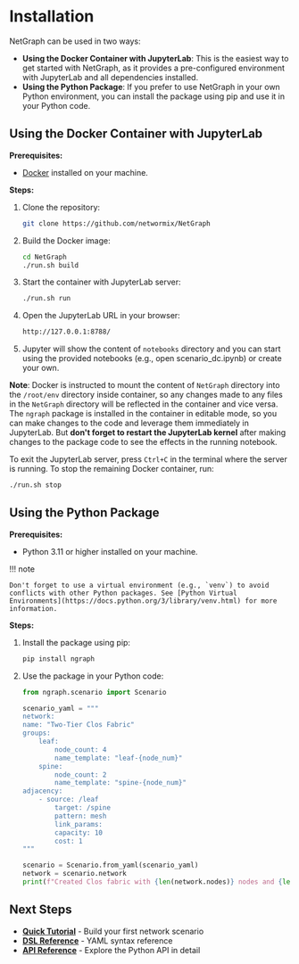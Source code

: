 # Installation

NetGraph can be used in two ways:

- **Using the Docker Container with JupyterLab**: This is the easiest way to get started with NetGraph, as it provides a pre-configured environment with JupyterLab and all dependencies installed.
- **Using the Python Package**: If you prefer to use NetGraph in your own Python environment, you can install the package using pip and use it in your Python code.

## Using the Docker Container with JupyterLab

**Prerequisites:**

- [Docker](https://docs.docker.com/get-docker/) installed on your machine.

**Steps:**

1. Clone the repository:

   ```bash
   git clone https://github.com/networmix/NetGraph
   ```

2. Build the Docker image:

   ```bash
   cd NetGraph
   ./run.sh build
   ```

3. Start the container with JupyterLab server:

   ```bash
   ./run.sh run
   ```

4. Open the JupyterLab URL in your browser:

   ```bash
   http://127.0.0.1:8788/
   ```

5. Jupyter will show the content of `notebooks` directory and you can start using the provided notebooks (e.g., open scenario_dc.ipynb) or create your own.

**Note**: Docker is instructed to mount the content of `NetGraph` directory into the `/root/env` directory inside container, so any changes made to any files in the `NetGraph` directory will be reflected in the container and vice versa. The `ngraph` package is installed in the container in editable mode, so you can make changes to the code and leverage them immediately in JupyterLab. But **don't forget to restart the JupyterLab kernel** after making changes to the package code to see the effects in the running notebook.

To exit the JupyterLab server, press `Ctrl+C` in the terminal where the server is running. To stop the remaining Docker container, run:

```bash
./run.sh stop
```

## Using the Python Package

**Prerequisites:**

- Python 3.11 or higher installed on your machine.

!!! note

    Don't forget to use a virtual environment (e.g., `venv`) to avoid conflicts with other Python packages. See [Python Virtual Environments](https://docs.python.org/3/library/venv.html) for more information.

**Steps:**

1. Install the package using pip:

   ```bash
   pip install ngraph
   ```

2. Use the package in your Python code:

   ```python
   from ngraph.scenario import Scenario

   scenario_yaml = """
   network:
   name: "Two-Tier Clos Fabric"
   groups:
       leaf:
           node_count: 4
           name_template: "leaf-{node_num}"
       spine:
           node_count: 2
           name_template: "spine-{node_num}"
   adjacency:
       - source: /leaf
           target: /spine
           pattern: mesh
           link_params:
           capacity: 10
           cost: 1
   """

   scenario = Scenario.from_yaml(scenario_yaml)
   network = scenario.network
   print(f"Created Clos fabric with {len(network.nodes)} nodes and {len(network.links)} links")
   ```

## Next Steps

- **[Quick Tutorial](tutorial.md)** - Build your first network scenario
- **[DSL Reference](../reference/dsl.md)** - YAML syntax reference
- **[API Reference](../reference/api.md)** - Explore the Python API in detail
